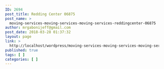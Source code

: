 ```yaml
---
ID: 2694
post_title: Redding Center 06875
post_name: >
  moving-services-moving-services-moving-services-reddingcenter-06875
author: mrgabonijeff@gmail.com
post_date: 2018-03-28 01:37:32
layout: page
link: >
  http://localhost/wordpress/moving-services-moving-services-moving-services-reddingcenter-06875/
published: true
tags: [ ]
categories: [ ]
---
```

